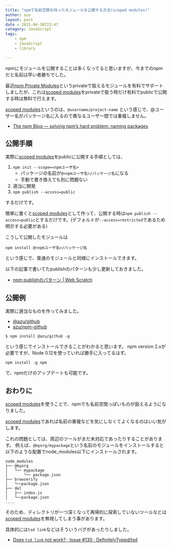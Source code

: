 ```yaml
---
title: "npmで名前空間を持ったモジュールを公開する方法(scoped modules)"
author: azu
layout: post
date : 2015-04-30T23:47
category: JavaScript
tags:
    - npm
    - JavaScript
    - library

---
```


npmにモジュールを公開することは多くなってると思いますが、今までのnpmだと名前は早い者勝ちでした。

最近[npm Private Modules](https://www.npmjs.com/private-modules "npm Private Modules")というprivateで扱えるモジュールを有料でサポートしましたが、これは[scoped modules](https://docs.npmjs.com/getting-started/scoped-packages "scoped modules")をprivateで扱う時だけ有料でpublicで公開する時は無料で行えます。

[scoped modules](https://docs.npmjs.com/getting-started/scoped-packages "scoped modules")というのは、`@username/project-name` という感じで、@ユーザー名がパッケージ名に入るので異なるユーザー間では重複しません。

- [The npm Blog — solving npm’s hard problem: naming packages](http://blog.npmjs.org/post/116936804365/solving-npms-hard-problem-naming-packages "The npm Blog — solving npm’s hard problem: naming packages")

## 公開手順

実際に[scoped modules](https://docs.npmjs.com/getting-started/scoped-packages "scoped modules")をpublicに公開する手順としては、


1. `npm init --scope=<npmユーザ名>`
	- パッケージの名前が`@<npmユーザ名>/パッケージ名`になる
	- 手動で書き換えても別に問題ない
2. 適当に開発
3. `npm publish --access=public`

するだけです。

簡単に書くと[scoped modules](https://docs.npmjs.com/getting-started/scoped-packages "scoped modules")として作って、公開する時は`npm publish --access=public`とするだけです。(デフォルトが`--access=restricted`であるため明示する必要がある)

こうして公開したモジュールは

```
npm install @<npmユーザ名>/パッケージ名
```

という感じで、普通のモジュールと同様にインストールできます。

以下の記事で書いてたpublishのパターンも少し更新しておきました。

- [npm publishのパターン | Web Scratch](http://efcl.info/2015/04/09/npm-publish-pattern/ "npm publishのパターン | Web Scratch")

## 公開例

実際に適当なものを作ってみました。

- [@azu/github](https://www.npmjs.com/package/@azu/github)
- [azu/npm-github](https://github.com/azu/npm-github)


```
$ npm install @azu/github -g 
```

という感じでインストールできることがわかると思います。
npm version 2.xが必要ですが、Node 0.12を使っていれば勝手に入ってるはず。

```
npm install -g npm
```

で、npmだけのアップデートも可能です。

## おわりに

[scoped modules](https://docs.npmjs.com/getting-started/scoped-packages "scoped modules")を使うことで、npmでも名前空間っぽいものが扱えるようになりました。

[scoped modules](https://docs.npmjs.com/getting-started/scoped-packages "scoped modules")であれば名前の重複などを気にしなくてよくなるのはいい気がします。

これの問題としては、周辺のツールがまだ未対応であったりすることがあります。
例えば、`@myorg/mypackage`という名前のモジュールをインストールすると以下のような配置でnode_modules以下にインストールされます。


```
node_modules
├── @myorg
│   └── mypackage
│       └── package.json
├── browserify
│   └──package.json
├── del
│   ├── index.js
│   └──package.json
....
```

そのため、ディレクトリが一つ深くなって再帰的に探索していないツールなどは[scoped modules](https://docs.npmjs.com/getting-started/scoped-packages "scoped modules")を無視してしまう事があります。

具体的には`tsd link`などはそういうバグがあったりしました。

- [Does `tsd link` not work? · Issue #130 · DefinitelyTyped/tsd](https://github.com/DefinitelyTyped/tsd/issues/130#issuecomment-91127150 "Does `tsd link` not work? · Issue #130 · DefinitelyTyped/tsd")
